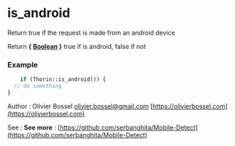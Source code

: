 # is_android

Return true if the request is made from an android device

Return **{ [Boolean](http://php.net/manual/en/language.types.boolean.php) }** true if is android, false if not

### Example
```php
	if (Thorin::is_android()) {
  // do something
}
```
Author : Olivier Bossel [olivier.bossel@gmail.com](mailto:olivier.bossel@gmail.com) [https://olivierbossel.com](https://olivierbossel.com)

See : **See more** : [https://github.com/serbanghita/Mobile-Detect](https://github.com/serbanghita/Mobile-Detect)